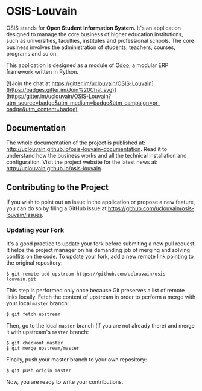 # OSIS-Louvain

OSIS stands for **Open Student Information System**. It's an application designed to manage the core business of higher education institutions, such as universities, faculties, institutes and professional schools. The core business involves the administration of students, teachers, courses, programs and so on.

This application is designed as a module of [Odoo](https://www.odoo.com), a modular ERP framework written in Python.

[![Join the chat at https://gitter.im/uclouvain/OSIS-Louvain](https://badges.gitter.im/Join%20Chat.svg)](https://gitter.im/uclouvain/OSIS-Louvain?utm_source=badge&utm_medium=badge&utm_campaign=pr-badge&utm_content=badge)

## Documentation

The whole documentation of the project is published at: http://uclouvain.github.io/osis-louvain-documentation. Read it to understand how the business works and all the technical installation and configuration. Visit the project website for the latest news at: http://uclouvain.github.io/osis-louvain.

## Contributing to the Project

If you wish to point out an issue in the application or propose a new feature, you can do so by filing a GitHub issue at https://github.com/uclouvain/osis-louvain/issues.

### 

### Updating your Fork

It's a good practice to update your fork before submiting a new pull request. It helps the project manager on his demanding job of merging and solving conflits on the code. To update your fork, add a new remote link pointing to the original repository:

    $ git remote add upstream https://github.com/uclouvain/osis-louvain.git

This step is performed only once because Git preserves a list of remote links locally. Fetch the content of upstream in order to perform a merge with your local `master` branch:

    $ git fetch upstream

Then, go to the local `master` branch (if you are not already there) and merge it with upstream's `master` branch:

    $ git checkout master
    $ git merge upstream/master

Finally, push your master branch to your own repository:

    $ git push origin master

Now, you are ready to write your contributions.

